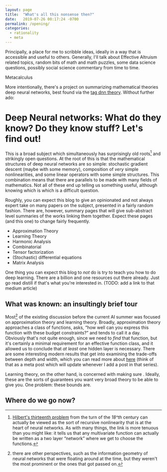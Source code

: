 ```yaml
---
layout: page
title:  "What's all this nonsense then?"
date:   2019-07-26 00:17:24 -0700
permalink: /opening/
categories:
  - rationality
  - meta
---
```


Principally, a place for me to scribble ideas, ideally in a way that is
accessible and useful to others. Generally, I'll talk about Effective Altruism
related topics, random bits of math and math puzzles, some data science
questions, possibly social science commentary from time to time.

Metacalculus

More intentionally, there's a project on summarizing mathematical theories deep
neural networks, best found via the [tag dnn theory](/tags/). Without further ado:

# Deep Neural networks: What do they know? Do they know stuff? Let's find out!
This is a broad subject which simultaneously has surprisingly old roots[^1] and
strikingly open questions. At the root of this is that the mathematical
structures of deep neural networks are so simple: stochastic gradient descent
(maybe with some memory), composition of *very* simple nonlinearities, and some
linear operators with some simple structures. This combination means
that there are parallels to be made with many fields of mathematics. Not all of
these end up telling us something useful, although knowing which is which is a
difficult question.

Roughly, you can expect this blog to give an opinionated and not always expert
take on many papers on the subject, presented in a fairly random fashion. There
are, however, summary pages that will give sub-abstract level summaries of the
works linking them together. Expect these pages (and this one) to change fairly
frequently.
* Approximation Theory
* Learning Theory
* Harmonic Analysis
* Combinatorial
* Tensor factorization
* (Stochastic) differential equations
* Matrix Analysis

One thing you can expect this blog to *not* do is try to teach you how to do
deep learning. There are a billion and one resources out there already. Just go
read distill if that's what you're interested in. (TODO: add a link to that
medium article)
## What was known: an insultingly brief tour

Most[^2] of the existing discussion before the current AI summer was focused on
approximation theory and learning theory. Broadly, approximation theory
approaches a class of functions, asks, <q>how well can you express this
function with these budget constraints?</q> and tends to call it a
day. Obviously that's not quite enough, since we need to *find* that function,
but it's certainly a minimal requirement for an effective function class, and
it allowed us to conclude that *at least* one hidden layer is necessary. There
are some interesting modern results that get into examining the trade-offs
between depth and width, which you can read more about
[here](blog/approximationTheory) (think of that as a meta post which will
update whenever I add a post in that series).

Learning theory, on the other hand, is concerned with making sure . Ideally,
these are the sorts of guarantees you want very broad theory to be able to give
you. One problem: these bounds are.

## Where do we go now?



[^1]: [Hilbert's thirteenth
    problem](https://en.wikipedia.org/wiki/Kolmogorov%E2%80%93Arnold_representation_theorem)
    from the turn of the *18^th* century can actually be viewed as the sort
    of recursive nonlinearity that is at the heart of neural networks. As with
    many things, the link is more tenuous than you might like: it tells us that
    any multivariate function can actually be written as a two layer
    <q>network</q> where we get to choose the functions.

[^2]: there are other perspectives, such as the information geometry of neural
    networks that were floating around at the time, but they weren't the most
    prominent or the ones that got passed on.
